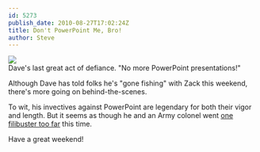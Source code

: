 ```yaml
---
id: 5273
publish_date: 2010-08-27T17:02:24Z
title: Don't PowerPoint Me, Bro!
author: Steve
---
```

![](http://www.flagstafffrenzy.org/wp-content/uploads/2010/08/dave-tiannmen-square.jpg)  
Dave's last great act of defiance. "No more PowerPoint presentations!"

Although Dave has told folks he's "gone fishing" with Zack this weekend, there's more going on behind-the-scenes.

To wit, his invectives against PowerPoint are legendary for both their vigor and length. But it seems as though he and an Army colonel went [one filibuster too far](http://news.yahoo.com/s/yblog_upshot/20100827/tc_yblog_upshot/army-colonel-in-afghanistan-fired-for-criticizing-powerpoint) this time.

Have a great weekend!